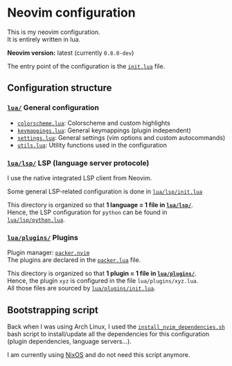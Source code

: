 # Neovim configuration

This is my neovim configuration.\
It is entirely written in lua.

**Neovim version:** latest (currently `0.8.0-dev`)

The entry point of the configuration is the
[`init.lua`](https://github.com/GaetanLepage/dotfiles/blob/master/config/nvim/lua/colorscheme.lua)
file.

## Configuration structure

### [`lua/`](https://github.com/GaetanLepage/dotfiles/tree/master/config/nvim/lua) General configuration

- [`colorscheme.lua`](https://github.com/GaetanLepage/dotfiles/blob/master/config/nvim/lua/colorscheme.lua):
    Colorscheme and custom highlights
- [`keymappings.lua`](https://github.com/GaetanLepage/dotfiles/blob/master/config/nvim/lua/keymappings.lua):
    General keymappings (plugin independent)
- [`settings.lua`](https://github.com/GaetanLepage/dotfiles/blob/master/config/nvim/lua/settings.lua):
    General settings (vim options and custom autocommands)
- [`utils.lua`](https://github.com/GaetanLepage/dotfiles/blob/master/config/nvim/lua/utils.lua):
    Utility functions used in the configuration


### [`lua/lsp/`](https://github.com/GaetanLepage/dotfiles/blob/master/config/nvim/lua/lsp) LSP (language server protocole)

I use the native integrated LSP client from Neovim.

Some general LSP-related configuration is done in
[`lua/lsp/init.lua`](https://github.com/GaetanLepage/dotfiles/blob/master/config/nvim/lua/lsp/init.lua)

This directory is organized so that **1 language = 1 file in
[`lua/lsp/`](https://github.com/GaetanLepage/dotfiles/blob/master/config/nvim/lua/lsp)**.\
Hence, the LSP configuration for `python` can be found in
[`lua/lsp/python.lua`](https://github.com/GaetanLepage/dotfiles/blob/master/config/nvim/lua/lsp/python.lua).


### [`lua/plugins/`](https://github.com/GaetanLepage/dotfiles/tree/master/config/nvim/lua/plugins) Plugins

Plugin manager: [`packer.nvim`](https://github.com/wbthomason/packer.nvim)\
The plugins are declared in the
[`packer.lua`](https://github.com/GaetanLepage/dotfiles/blob/master/config/nvim/lua/plugins/packer.lua)
file.

This directory is organized so that **1 plugin = 1 file in
[`lua/plugins/`](https://github.com/GaetanLepage/dotfiles/tree/master/config/nvim/lua/plugins)**.\
Hence, the plugin `xyz` is configured in the file `lua/plugins/xyz.lua`.\
All those files are sourced by
[`lua/plugins/init.lua`](https://github.com/GaetanLepage/dotfiles/blob/master/config/nvim/lua/plugins/init.lua).


## Bootstrapping script

Back when I was using Arch Linux, I used the
[`install_nvim_dependencies.sh`](https://github.com/GaetanLepage/dotfiles/blob/master/config/nvim/install_nvim_dependencies.sh)
bash script to install/update all the dependencies for this configuration (plugin dependencies,
language servers...).

I am currently using [NixOS](https://nixos.org/) and do not need this script anymore.
